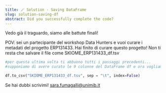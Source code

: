 ```yaml
---
title: 🪄 Solution - Saving DataFrame
slug: solution-saving-df
abstract: Did you successfully complete the code?
---
```


Vedo già il traguardo, siamo alle battute finali!

POV: sei un partecipante del workshop Data Hunters e vuoi curare i metadati del progetto ERP131433. Hai finito di curare questo progetto! Non ti resta che salvare il file come SKIOME_ERP131433_df.tsv


```python
#per questa ultima volta ti abbuono tutti i passaggi precedenti...
#supponiamo di avere curato le 9 colonne del DataFrame df e ora vogliamo salvarlo con il nome "SKIOME_ERP131433_df.tsv"

df.to_csv("SKIOME_ERP131433_df.tsv", sep = "\t", index=False)
```

Se hai dubbi scrivimi! [sara.fumagalli@unimib.it](mailto:sara.fumagalli@unimib.it)